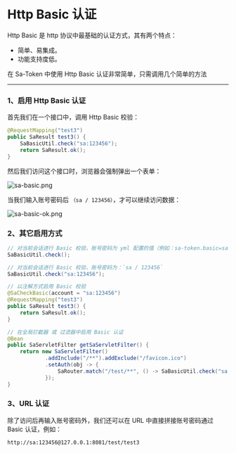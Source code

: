 # Http Basic 认证 

Http Basic 是 http 协议中最基础的认证方式，其有两个特点：
- 简单、易集成。
- 功能支持度低。

在 Sa-Token 中使用 Http Basic 认证非常简单，只需调用几个简单的方法 

--- 

### 1、启用 Http Basic 认证 

首先我们在一个接口中，调用 Http Basic 校验：
``` java
@RequestMapping("test3")
public SaResult test3() {
	SaBasicUtil.check("sa:123456");
	return SaResult.ok();
}
```

然后我们访问这个接口时，浏览器会强制弹出一个表单：

![sa-basic.png](https://oss.dev33.cn/sa-token/doc/sa-basic.png 's-w-sh')


当我们输入账号密码后 `（sa / 123456）`，才可以继续访问数据：

![sa-basic-ok.png](https://oss.dev33.cn/sa-token/doc/sa-basic-ok.png 's-w-sh')


### 2、其它启用方式 
``` java
// 对当前会话进行 Basic 校验，账号密码为 yml 配置的值（例如：sa-token.basic=sa:123456）
SaBasicUtil.check();

// 对当前会话进行 Basic 校验，账号密码为：`sa / 123456`
SaBasicUtil.check("sa:123456");

// 以注解方式启用 Basic 校验
@SaCheckBasic(account = "sa:123456")
@RequestMapping("test3")
public SaResult test3() {
	return SaResult.ok();
}

// 在全局拦截器 或 过滤器中启用 Basic 认证 
@Bean
public SaServletFilter getSaServletFilter() {
	return new SaServletFilter()
			.addInclude("/**").addExclude("/favicon.ico")
			.setAuth(obj -> {
				SaRouter.match("/test/**", () -> SaBasicUtil.check("sa:123456"));
			});
}
```

### 3、URL 认证 
除了访问后再输入账号密码外，我们还可以在 URL 中直接拼接账号密码通过 Basic 认证，例如：
``` url
http://sa:123456@127.0.0.1:8081/test/test3
```























